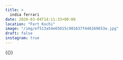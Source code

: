 ```yaml
---
title: >
  india ferrari
date: 2020-03-04T14:11:33+00:00
location: "Fort Kochi"
image: "/img/ef513a54e65015c901637f446169653e.jpg"
draft: false
instagram: true
---
```


{{<photo src="/img/ef513a54e65015c901637f446169653e.jpg">}}
